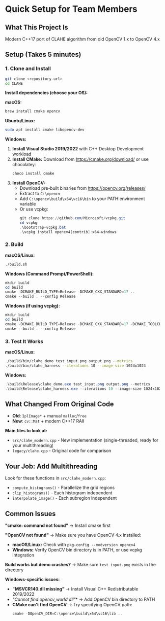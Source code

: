 # Quick Setup for Team Members

## What This Project Is
Modern C++17 port of CLAHE algorithm from old OpenCV 1.x to OpenCV 4.x

## Setup (Takes 5 minutes)

### 1. Clone and Install
```bash
git clone <repository-url>
cd CLAHE
```

**Install dependencies (choose your OS):**

**macOS:**
```bash
brew install cmake opencv
```

**Ubuntu/Linux:**
```bash
sudo apt install cmake libopencv-dev
```

**Windows:**
1. **Install Visual Studio 2019/2022** with C++ Desktop Development workload
2. **Install CMake:** Download from https://cmake.org/download/ or use chocolatey:
   ```powershell
   choco install cmake
   ```
3. **Install OpenCV:** 
   - Download pre-built binaries from https://opencv.org/releases/
   - Extract to `C:\opencv`
   - Add `C:\opencv\build\x64\vc16\bin` to your PATH environment variable
   - Or use vcpkg:
     ```powershell
     git clone https://github.com/Microsoft/vcpkg.git
     cd vcpkg
     .\bootstrap-vcpkg.bat
     .\vcpkg install opencv4[contrib]:x64-windows
     ```

### 2. Build

**macOS/Linux:**
```bash
./build.sh
```

**Windows (Command Prompt/PowerShell):**
```powershell
mkdir build
cd build
cmake -DCMAKE_BUILD_TYPE=Release -DCMAKE_CXX_STANDARD=17 ..
cmake --build . --config Release
```

**Windows (if using vcpkg):**
```powershell
mkdir build
cd build
cmake -DCMAKE_BUILD_TYPE=Release -DCMAKE_CXX_STANDARD=17 -DCMAKE_TOOLCHAIN_FILE=C:\vcpkg\scripts\buildsystems\vcpkg.cmake ..
cmake --build . --config Release
```

### 3. Test It Works

**macOS/Linux:**
```bash
./build/bin/clahe_demo test_input.png output.png --metrics
./build/bin/clahe_harness --iterations 10 --image-size 1024x1024
```

**Windows:**
```powershell
.\build\Release\clahe_demo.exe test_input.png output.png --metrics
.\build\Release\clahe_harness.exe --iterations 10 --image-size 1024x1024
```

## What Changed From Original Code

- **Old**: `IplImage*` + manual `malloc`/`free` 
- **New**: `cv::Mat` + modern C++17 RAII

**Main files to look at:**
- `src/clahe_modern.cpp` - New implementation (single-threaded, ready for your multithreading)
- `legacy/clahe.cpp` - Original code for comparison

## Your Job: Add Multithreading

Look for these functions in `src/clahe_modern.cpp`:
- `compute_histograms()` - Parallelize the grid regions
- `clip_histograms()` - Each histogram independent  
- `interpolate_image()` - Each subregion independent

## Common Issues

**"cmake: command not found"** → Install cmake first

**"OpenCV not found"** → Make sure you have OpenCV 4.x installed:
- **macOS/Linux:** Check with `pkg-config --modversion opencv4`
- **Windows:** Verify OpenCV bin directory is in PATH, or use vcpkg integration

**Build works but demo crashes?** → Make sure `test_input.png` exists in the directory

**Windows-specific issues:**
- **"MSVCR140.dll missing"** → Install Visual C++ Redistributable 2019/2022
- **"Cannot find opencv_world*.dll"** → Add OpenCV bin directory to PATH
- **CMake can't find OpenCV** → Try specifying OpenCV path:
  ```powershell
  cmake -DOpenCV_DIR=C:\opencv\build\x64\vc16\lib ..
  ```